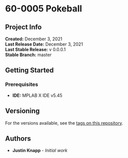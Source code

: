 # __60-0005 Pokeball__
## Project Info

__Created:__                        December 3, 2021  
__Last Release Date:__              December 3, 2021  
__Last Stable Release:__            v 0.0.0.1  
__Stable Branch:__                  master
## Getting Started

### Prerequisites

* __IDE:__ MPLAB X IDE v5.45
  
## Versioning

For the versions available, see the [tags on this repository](https://github.com/knappju/60-0005_Pokeball.git/commits/). 
## Authors

* **Justin Knapp** - *Initial work* 